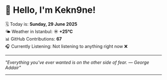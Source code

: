 # 👋 Hello, I'm Kekn9ne!

🗓️ Today is: **Sunday, 29 June 2025**  
🌤️ Weather in Istanbul: **☀️   +25°C**  
📊 GitHub Contributions: **67**  
🎧 Currently Listening: Not listening to anything right now ❌

---

_"Everything you've ever wanted is on the other side of fear. — *George Addair*"_

---
